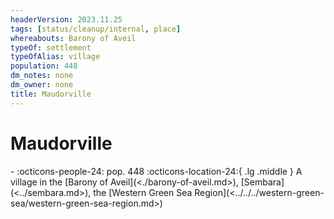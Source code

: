 ```yaml
---
headerVersion: 2023.11.25
tags: [status/cleanup/internal, place]
whereabouts: Barony of Aveil
typeOf: settlement
typeOfAlias: village
population: 448
dm_notes: none
dm_owner: none
title: Maudorville
---
```

# Maudorville
<div class="grid cards ext-narrow-margin ext-one-column" markdown>
-  
    :octicons-people-24: pop. 448  
    :octicons-location-24:{ .lg .middle } A village in the [Barony of Aveil](<./barony-of-aveil.md>), [Sembara](<../sembara.md>), the [Western Green Sea Region](<../../../western-green-sea/western-green-sea-region.md>)  
</div>


